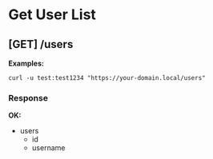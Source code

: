 # Get User List

## [GET] /users

**Examples:**

```
curl -u test:test1234 "https://your-domain.local/users"
```

### Response

**OK:**

* users
  * id
  * username